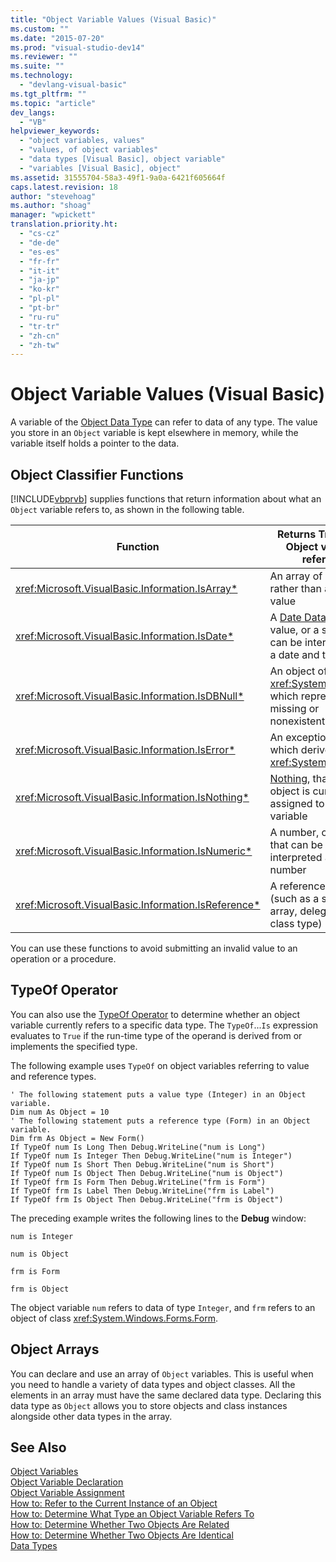 ```yaml
---
title: "Object Variable Values (Visual Basic)"
ms.custom: ""
ms.date: "2015-07-20"
ms.prod: "visual-studio-dev14"
ms.reviewer: ""
ms.suite: ""
ms.technology: 
  - "devlang-visual-basic"
ms.tgt_pltfrm: ""
ms.topic: "article"
dev_langs: 
  - "VB"
helpviewer_keywords: 
  - "object variables, values"
  - "values, of object variables"
  - "data types [Visual Basic], object variable"
  - "variables [Visual Basic], object"
ms.assetid: 31555704-58a3-49f1-9a0a-6421f605664f
caps.latest.revision: 18
author: "stevehoag"
ms.author: "shoag"
manager: "wpickett"
translation.priority.ht: 
  - "cs-cz"
  - "de-de"
  - "es-es"
  - "fr-fr"
  - "it-it"
  - "ja-jp"
  - "ko-kr"
  - "pl-pl"
  - "pt-br"
  - "ru-ru"
  - "tr-tr"
  - "zh-cn"
  - "zh-tw"
---
```

# Object Variable Values (Visual Basic)
A variable of the [Object Data Type](../../../../visual-basic\language-reference\data-types/object-data-type.md) can refer to data of any type. The value you store in an `Object` variable is kept elsewhere in memory, while the variable itself holds a pointer to the data.  
  
## Object Classifier Functions  
 [!INCLUDE[vbprvb](../../../../csharp\programming-guide\concepts\linq/includes/vbprvb_md.md)] supplies functions that return information about what an `Object` variable refers to, as shown in the following table.  
  
|Function|Returns True if the Object variable refers to|  
|--------------|---------------------------------------------------|  
|<xref:Microsoft.VisualBasic.Information.IsArray*>|An array of values, rather than a single value|  
|<xref:Microsoft.VisualBasic.Information.IsDate*>|A [Date Data Type](../../../../visual-basic\language-reference\data-types/date-data-type.md) value, or a string that can be interpreted as a date and time value|  
|<xref:Microsoft.VisualBasic.Information.IsDBNull*>|An object of type <xref:System.DBNull>, which represents missing or nonexistent data|  
|<xref:Microsoft.VisualBasic.Information.IsError*>|An exception object, which derives from <xref:System.Exception>|  
|<xref:Microsoft.VisualBasic.Information.IsNothing*>|[Nothing](../../../../visual-basic\language-reference/nothing.md), that is, no object is currently assigned to the variable|  
|<xref:Microsoft.VisualBasic.Information.IsNumeric*>|A number, or a string that can be interpreted as a number|  
|<xref:Microsoft.VisualBasic.Information.IsReference*>|A reference type (such as a string, array, delegate, or class type)|  
  
 You can use these functions to avoid submitting an invalid value to an operation or a procedure.  
  
## TypeOf Operator  
 You can also use the [TypeOf Operator](../../../../visual-basic\language-reference\operators/typeof-operator.md) to determine whether an object variable currently refers to a specific data type. The `TypeOf`...`Is` expression evaluates to `True` if the run-time type of the operand is derived from or implements the specified type.  
  
 The following example uses `TypeOf` on object variables referring to value and reference types.  
  
```  
' The following statement puts a value type (Integer) in an Object variable.  
Dim num As Object = 10  
' The following statement puts a reference type (Form) in an Object variable.  
Dim frm As Object = New Form()  
If TypeOf num Is Long Then Debug.WriteLine("num is Long")  
If TypeOf num Is Integer Then Debug.WriteLine("num is Integer")  
If TypeOf num Is Short Then Debug.WriteLine("num is Short")  
If TypeOf num Is Object Then Debug.WriteLine("num is Object")  
If TypeOf frm Is Form Then Debug.WriteLine("frm is Form")  
If TypeOf frm Is Label Then Debug.WriteLine("frm is Label")  
If TypeOf frm Is Object Then Debug.WriteLine("frm is Object")  
```  
  
 The preceding example writes the following lines to the **Debug** window:  
  
 `num is Integer`  
  
 `num is Object`  
  
 `frm is Form`  
  
 `frm is Object`  
  
 The object variable `num` refers to data of type `Integer`, and `frm` refers to an object of class <xref:System.Windows.Forms.Form>.  
  
## Object Arrays  
 You can declare and use an array of `Object` variables. This is useful when you need to handle a variety of data types and object classes. All the elements in an array must have the same declared data type. Declaring this data type as `Object` allows you to store objects and class instances alongside other data types in the array.  
  
## See Also  
 [Object Variables](../../../../visual-basic\programming-guide\language-features\variables/object-variables.md)   
 [Object Variable Declaration](../../../../visual-basic\programming-guide\language-features\variables/object-variable-declaration.md)   
 [Object Variable Assignment](../../../../visual-basic\programming-guide\language-features\variables/object-variable-assignment.md)   
 [How to: Refer to the Current Instance of an Object](../../../../visual-basic\programming-guide\language-features\variables/how-to-refer-to-the-current-instance-of-an-object.md)   
 [How to: Determine What Type an Object Variable Refers To](../../../../visual-basic\programming-guide\language-features\variables/how-to-determine-what-type-an-object-variable-refers-to.md)   
 [How to: Determine Whether Two Objects Are Related](../../../../visual-basic\programming-guide\language-features\variables/how-to-determine-whether-two-objects-are-related.md)   
 [How to: Determine Whether Two Objects Are Identical](../../../../visual-basic\programming-guide\language-features\variables/how-to-determine-whether-two-objects-are-identical.md)   
 [Data Types](../../../../visual-basic\programming-guide\language-features\data-types/index.md)